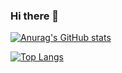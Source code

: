 ### Hi there 👋
[![Anurag's GitHub stats](https://github-readme-stats.vercel.app/api?username=seanmorrissey98&count_private=true&hide=issues,contribs&show_icons=true&theme=radical)](https://github.com/anuraghazra/github-readme-stats)


[![Top Langs](https://github-readme-stats.vercel.app/api/top-langs/?username=seanmorrissey98&langs_count=8&theme=radical&exclude_repo=DataMining)](https://github.com/anuraghazra/github-readme-stats)

<!--
**seanmorrissey98/seanmorrissey98** is a ✨ _special_ ✨ repository because its `README.md` (this file) appears on your GitHub profile.

Here are some ideas to get you started:

- 🔭 I’m currently working on ...
- 🌱 I’m currently learning ...
- 👯 I’m looking to collaborate on ...
- 🤔 I’m looking for help with ...
- 💬 Ask me about ...
- 📫 How to reach me: ...
- 😄 Pronouns: ...
- ⚡ Fun fact: ...
-->
